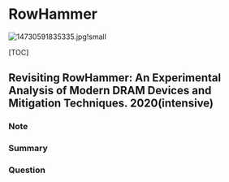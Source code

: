 # RowHammer

![14730591835335.jpg!small](/Users/hongxing/Downloads/14730591835335.jpg!small.jpeg)

[TOC]

## Revisiting RowHammer: An Experimental Analysis of Modern DRAM Devices and Mitigation Techniques. 2020(intensive)

### Note 



### Summary



### Question













